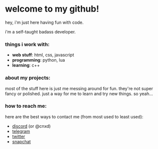 # welcome to my github!

hey, i'm just here having fun with code. 

i'm a self-taught badass developer.

### things i work with:
- **web stuff**: html, css, javascript
- **programming**: python, lua
- **learning**: c++

### about my projects:
most of the stuff here is just me messing around for fun. they're not super fancy or polished. just a way for me to learn and try new things. so yeah...

### how to reach me:
here are the best ways to contact me (from most used to least used):
- [discord](https://discord.com/users/1302905329398321152) (or @cnxd)
- [telegram](https://t.me/crawqxx)
- [twitter](https://x.com/craww)
- [snapchat](https://snapchat.com/add/crraaw)
